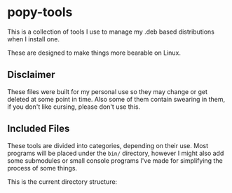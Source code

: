 # popy-tools
This is a collection of tools I use to manage my .deb based distributions
when I install one.

These are designed to make things more bearable on Linux.

## Disclaimer

These files were built for my personal use so they may change or get deleted
at some point in time. Also some of them contain swearing in them, if you don't
like cursing, please don't use this.

## Included Files

These tools are divided into categories, depending on their use. Most programs
will be placed under the `bin/` directory, however I might also add some
submodules or small console programs I've made for simplifying the
process of some things.

This is the current directory structure:

```
```
